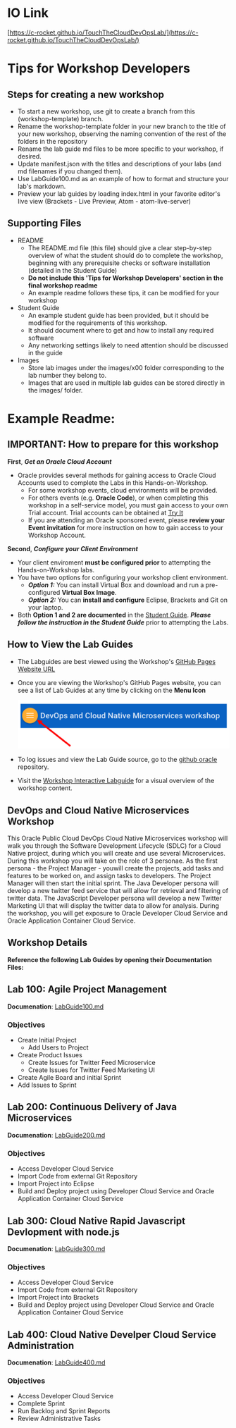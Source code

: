# IO Link
[https://c-rocket.github.io/TouchTheCloudDevOpsLab/](https://c-rocket.github.io/TouchTheCloudDevOpsLab/)

# Tips for Workshop Developers
    
## Steps for creating a new workshop

- To start a new workshop, use git to create a branch from this (workshop-template) branch.
- Rename the workshop-template folder in your new branch to the title of your new workshop, observing the naming convention of the rest of the folders in the repository
- Rename the lab guide md files to be more specific to your workshop, if desired.
- Update manifest.json with the titles and descriptions of your labs (and md filenames if you changed them).
- Use LabGuide100.md as an example of how to format and structure your lab's markdown.
- Preview your lab guides by loading index.html in your favorite editor's live view (Brackets - Live Preview, Atom - atom-live-server)

## Supporting Files

- README
    - The README.md file (this file) should give a clear step-by-step overview of what the student should do to complete the workshop, beginning with any prerequisite checks or software installation (detailed in the Student Guide)
    - **Do not include this 'Tips for Workshop Developers' section in the final workshop readme**
    - An example readme follows these tips, it can be modified for your workshop
- Student Guide
    - An example student guide has been provided, but it should be modified for the requirements of this workshop.
    - It should document where to get and how to install any required software
    - Any networking settings likely to need attention should be discussed in the guide
- Images
    - Store lab images under the images/x00 folder corresponding to the lab number they belong to. 
    - Images that are used in multiple lab guides can be stored directly in the images/ folder.

# Example Readme:
## IMPORTANT: How to prepare for this workshop

**First**, ***Get an Oracle Cloud Account*** 
- Oracle provides several methods for gaining access to Oracle Cloud Accounts used to complete the Labs in this Hands-on-Workshop. 
    - For some workshop events, cloud environments will be provided. 
    - For others events (e.g. **Oracle Code**), or when completing this workshop in a self-service model, you must gain access to your own Trial account. Trial accounts can be obtained at [Try It](http://cloud.oracle.com/tryit) 
    - If you are attending an Oracle sponsored event, please **review your Event invitation** for more instruction on how to gain access to your Workshop Account.
        
**Second**, ***Configure your Client Environment***
- Your client enviroment **must be configured prior** to attempting the Hands-on-Workshop labs. 
- You have two options for configuring your workshop client environment. 
     - ***Option 1:*** You can install Virtual Box and download and run a pre-configured **Virtual Box Image**.
     - ***Option 2:*** You can **install and configure** Eclipse, Brackets and Git on your laptop. 
- Both **Option 1 and 2 are documented** in the [Student Guide](StudentGuide.md). ***Please follow the instruction in the Student Guide*** prior to attempting the Labs. 
      
## How to View the Lab Guides

- The Labguides are best viewed using the Workshop's [GitHub Pages Website URL](https://derekoneil.github.io/cloud-native-devops-workshop/microservices) 

- Once you are viewing the Workshop's GitHub Pages website, you can see a list of Lab Guides at any time by clicking on the **Menu Icon**

    ![](images/WorkshopMenu.png)  

- To log issues and view the Lab Guide source, go to the [github oracle](https://github.com/derekoneil/cloud-native-devops-workshop/tree/master/microservices) repository.

- Visit the [Workshop Interactive Labguide](http://launch.oracle.com/?cloudnative) for a visual overview of the workshop content. 

## DevOps and Cloud Native Microservices Workshop

This Oracle Public Cloud DevOps Cloud Native Microservices workshop will walk you through the Software Development Lifecycle (SDLC) for a Cloud Native project, during which you will create and use several Microservices. During this workshop you will take on the role of 3 personae. As the first persona - the Project Manager - youwill create the projects, add tasks and features to be worked on, and assign tasks to developers.  The Project Manager will then start the initial sprint. The Java Developer persona will develop a new twitter feed service that will allow for retrieval and filtering of twitter data. The JavaScript Developer persona will develop a new Twitter Marketing UI that will display the twitter data to allow for analysis.  During the workshop, you will get exposure to Oracle Developer Cloud Service and Oracle Application Container Cloud Service.

## Workshop Details

**Reference the following Lab Guides by opening their Documentation Files:**

## Lab 100: Agile Project Management

**Documenation**: [LabGuide100.md](LabGuide100.md)

### Objectives

- Create Initial Project
    - Add Users to Project
- Create Product Issues
    - Create Issues for Twitter Feed Microservice
    - Create Issues for Twitter Feed Marketing UI
- Create Agile Board and initial Sprint
- Add Issues to Sprint

## Lab 200: Continuous Delivery of Java Microservices

**Documenation**: [LabGuide200.md](LabGuide200.md)

### Objectives

- Access Developer Cloud Service
- Import Code from external Git Repository
- Import Project into Eclipse
- Build and Deploy project using Developer Cloud Service and Oracle Application Container Cloud Service

## Lab 300: Cloud Native Rapid Javascript Devlopment with node.js

**Documenation**: [LabGuide300.md](LabGuide300.md)

### Objectives

- Access Developer Cloud Service
- Import Code from external Git Repository
- Import Project into Brackets
- Build and Deploy project using Developer Cloud Service and Oracle Application Container Cloud Service

## Lab 400:  Cloud Native Develper Cloud Service Administration

**Documenation**: [LabGuide400.md](LabGuide400.md)

### Objectives

- Access Developer Cloud Service
- Complete Sprint
- Run Backlog and Sprint Reports
- Review Administrative Tasks
